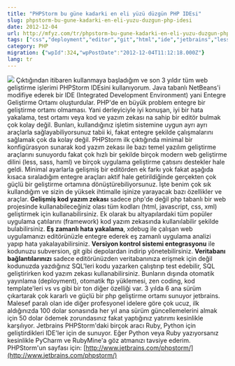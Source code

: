 ```yaml
---
title: "PHPStorm bu güne kadarki en eli yüzü düzgün PHP IDEsi"
slug: phpstorm-bu-gune-kadarki-en-eli-yuzu-duzgun-php-idesi
date: 2012-12-04
url: http://mfyz.com/tr/phpstorm-bu-gune-kadarki-en-eli-yuzu-duzgun-php-idesi/
tags: ["css","deployment","editor","git","html","ide","jetbrains","less","php","phpstorm","svn","tdd","version control"]
category: PHP
migration: {"wpId":324,"wpPostDate":"2012-12-04T11:12:18.000Z"}
lang: tr
---
```


![](/images/archive/tr/2012/12/PHP-Framework-Wars-How-PHPStorm-is-doing-768x337.jpg) Çıktığından itibaren kullanmaya başladığım ve son 3 yıldır tüm web geliştirme işlerimi PHPStorm IDEsini kullanıyorum. Java tabanlı NetBeans'i modifiye ederek bir IDE (Integrated Development Environment) yani Entegre Geliştirme Ortamı oluşturdular. PHP'de en büyük problem entegre bir geliştirme ortamı olmaması. Yani derleyiciyle iyi konuşan, iyi bir hata yakalama, test ortamı veya kod ve yazım zekası na sahip bir editör bulmak çok kolay değil. Bunları, kullandığınız işletim sistemine uygun ayrı ayrı araçlarla sağlayabiliyorsunuz tabii ki, fakat entegre şekilde çalışmalarını sağlamak çok da kolay değil. PHPStorm ilk çıktığında minimal bir konfigürasyon sunarak kod yazım zekası ile bazı temel yazılım geliştirme araçlarını sunuyordu fakat çok hızlı bir şekilde birçok modern web geliştirme dilini (less, sass, haml) ve birçok uygulama geliştirme çatısını destekler hale geldi. Minimal ayarlarla gelişmiş bir editörden ek farkı yok fakat aşağıda kısaca sıraladığım entegre araçları aktif hale getirildiğinde gerçekten çok güçlü bir geliştirme ortamına dönüştürebiliyorsunuz. İşte benim çok sık kullandığım ve sizin de yüksek ihtimalle işinize yarayacak bazı özellikler ve araçlar. **Gelişmiş kod yazım zekası** sadece php'de değil php tabanlı bir web projesinde kullanabileceğiniz olası tüm kodları (html, javascript, css, xml) geliştirmek için kullanabilirsiniz. Ek olarak bu altyapılardaki tüm popüler uygulama çatılarını (framework) kod yazım zekasında kullanılabilir şekilde bulabilirsiniz. **Eş zamanlı hata yakalama**, xdebug ile çalışan web uygulamanızı editörünüzle entegre ederek eş zamanlı uygulama analizi yapıp hata yakalayabilirsiniz. **Versiyon kontrol sistemi entegrasyonu** ile kodunuzu subversion, git gibi depolardan indirip yönetebilirsiniz. **Veritabanı bağlantılarınızı** sadece editörünüzden veritabanınıza erişmek için değil kodunuzda yazdığınız SQL'leri kodu yazarken çalıştırıp test edebilir, SQL geliştirirken kod yazım zekası kullanabilirsiniz. Bunların dışında otomatik yayınlama (deployment), otomatik ftp yüklemesi, zen coding, kod template'leri vs vs gibi bir ton diğer özelliği var. 3 yılda 6 ana sürüm çıkartarak çok kararlı ve güçlü bir php geliştirme ortamı sunuyor jetbrains. Malesef paralı olan ide diğer profesyonel idelere göre çok ucuz, ilk aldığınızda 100 dolar sonasında her yıl ana sürüm güncellemelerini almak için 50 dolar ödemek zorundasınız fakat yaptığınız yatırımı kesinlikle karşılıyor. Jetbrains PHPStorm'daki birçok aracı Ruby, Python için geliştirdikleri IDE'ler için de sunuyor. Eğer Python veya Ruby yazıyorsanız kesinlikle PyCharm ve RubyMine'a göz atmanızı tavsiye ederim. PHPStorm'un sayfası için: [http://www.jetbrains.com/phpstorm/](http://www.jetbrains.com/phpstorm/)